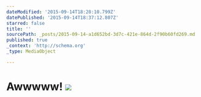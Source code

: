 ```yaml
---
dateModified: '2015-09-14T18:28:10.799Z'
datePublished: '2015-09-14T18:37:12.807Z'
starred: false
title: ''
sourcePath: _posts/2015-09-14-a1d652bd-3d7c-421e-864d-2f90b60fd269.md
published: true
_context: 'http://schema.org'
_type: MediaObject

---
```

# Awwwww! ![](https://the-grid-user-content.s3-us-west-2.amazonaws.com/ad82fea7-3986-4f30-af0b-3babf874779b.jpg)